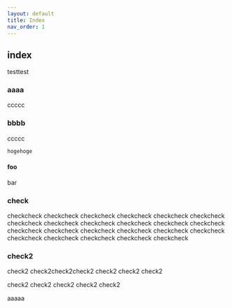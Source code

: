 ```yaml
---
layout: default
title: Index
nav_order: 1
---
```


## index

testtest

### aaaa

ccccc

### bbbb

ccccc

```rb
hogehoge
```

#### foo

bar

### check

checkcheck
checkcheck
checkcheck
checkcheck
checkcheck
checkcheck
checkcheck
checkcheck
checkcheck
checkcheck
checkcheck
checkcheck
checkcheck
checkcheck
checkcheck
checkcheck
checkcheck
checkcheck
checkcheck
checkcheck
checkcheck
checkcheck
checkcheck

### check2

check2
check2check2check2
check2
check2
check2

check2
check2
check2
check2
check2

aaaaa
